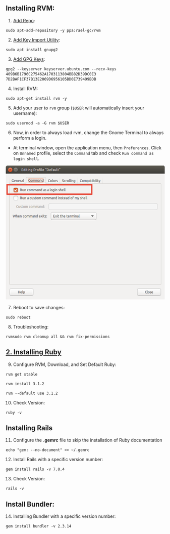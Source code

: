 ## Installing RVM:

1. [Add Repo](https://github.com/rvm/ubuntu_rvm/blob/531e67a9903a593d2c9c1f3cb9b6ee4ec332fad2/README.md):
``` 
sudo apt-add-repository -y ppa:rael-gc/rvm
```

2. [Add Key Import Utility](https://rvm.io/):
```
sudo apt install gnupg2
```

3. [Add GPG Keys](https://rvm.io/):
``` 
gpg2 --keyserver keyserver.ubuntu.com --recv-keys 409B6B1796C275462A1703113804BB82D39DC0E3 7D2BAF1CF37B13E2069D6956105BD0E739499BDB
```

4. Install RVM:
```
sudo apt-get install rvm -y
```

5. Add your user to `rvm` group (`$USER` will automatically insert your username):
```term
sudo usermod -a -G rvm $USER
```    

6. Now, in order to always load rvm, change the Gnome Terminal to always perform a login.

- At terminal window, open the application menu, then `Preferences`. Click on `Unnamed` profile, select the `Command` tab and check `Run command as login shell`.

![Terminal Screenshot](/images/terminal.png)

7. Reboot to save changes:
```
sudo reboot
```

8. Troubleshooting:
```
rvmsudo rvm cleanup all && rvm fix-permissions
```

## [2. Installing Ruby](https://www.railstutorial.org/book)

9. Configure RVM, Download, and Set Default Ruby:
``` 
rvm get stable
```

```
rvm install 3.1.2
```

```
rvm --default use 3.1.2
```

10. Check Version:
```
ruby -v
```

## Installing Rails

11. Configure the __.gemrc__ file to skip the installation of Ruby documentation
```
echo "gem: --no-document" >> ~/.gemrc
```

12. Install Rails with a specific version number:
```
gem install rails -v 7.0.4
```

13. Check Version:
```
rails -v
```

## Install Bundler:

14.  Installing Bundler with a specific version number: 
```
gem install bundler -v 2.3.14
```
